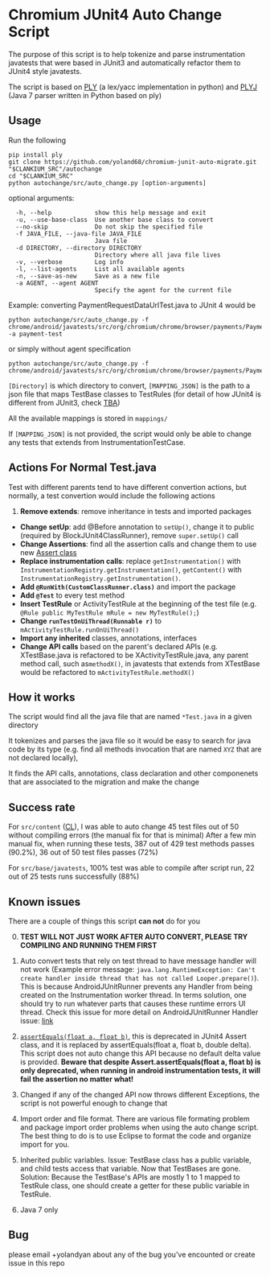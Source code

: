 # Chromium JUnit4 Auto Change Script
The purpose of this script is to help tokenize and parse instrumentation
javatests that were based in JUnit3 and automatically refactor them to JUnit4
style javatests.

The script is based on [PLY](http://www.dabeaz.com/ply/) (a lex/yacc implementation
in python) and [PLYJ](https://github.com/musiKk/plyj/) (Java 7 parser written in Python based on ply)

## Usage

Run the following

    pip install ply
    git clone https://github.com/yoland68/chromium-junit-auto-migrate.git "$CLANKIUM_SRC"/autochange
    cd "$CLANKIUM_SRC"
    python autochange/src/auto_change.py [option-arguments]

optional arguments:
```text
  -h, --help            show this help message and exit
  -u, --use-base-class  Use another base class to convert
  --no-skip             Do not skip the specified file
  -f JAVA_FILE, --java-file JAVA_FILE
                        Java file
  -d DIRECTORY, --directory DIRECTORY
                        Directory where all java file lives
  -v, --verbose         Log info
  -l, --list-agents     List all available agents
  -n, --save-as-new     Save as a new file
  -a AGENT, --agent AGENT
                        Specify the agent for the current file
```

Example: converting PaymentRequestDataUrlTest.java to JUnit 4 would be
```
python autochange/src/auto_change.py -f chrome/android/javatests/src/org/chromium/chrome/browser/payments/PaymentRequestDataUrlTest.java -a payment-test
```
or simply without agent specification
```
python autochange/src/auto_change.py -f chrome/android/javatests/src/org/chromium/chrome/browser/payments/PaymentRequestDataUrlTest.java
```

`[Directory]` is which directory to convert, `[MAPPING_JSON]` is the path to
a json file that maps TestBase classes to TestRules (for detail of how JUnit4 is different from JUnit3, check [TBA]())

All the available mappings is stored in `mappings/`

If `[MAPPING_JSON]` is not provided, the script would only be able to change any tests that extends from InstrumentationTestCase.

## Actions For Normal Test.java

Test with different parents tend to have different convertion actions, but normally, a test convertion would include the following actions

1. **Remove extends**: remove inheritance in tests and imported packages
- **Change setUp**: add @Before annotation to `setUp()`, change it to public (required by BlockJUnit4ClassRunner), remove `super.setUp()` call
- **Change Assertions**: find all the assertion calls and change them to use new [Assert class](http://junit.org/junit4/javadoc/latest/org/junit/Assert.html)
- **Replace instrumentation calls**: replace `getInstrumentation()` with `InstrumentationRegistry.getInstrumentation()`, `getContent()` with `InstrumentationRegistry.getInstrumentation()`.
- **Add `@RunWith(CustomClassRunner.class)`** and import the package
- **Add `@Test`** to every test method
- **Insert TestRule** or ActivityTestRule at the beginning of the test file (e.g. `@Rule public MyTestRule mRule = new MyTestRule();`)
- **Change `runTestOnUiThread(Runnable r)`** to `mActivityTestRule.runOnUiThread()`
- **Import any inherited** classes, annotations, interfaces
- **Change API calls** based on the parent's declared APIs (e.g. XTestBase.java is refactored to be XActivityTestRule.java, any parent method call, such as`methodX()`, in javatests that extends from XTestBase would be refactored to `mActivityTestRule.methodX()`

## How it works
The script would find all the java file that are named `*Test.java` in a given directory

It tokenizes and parses the java file so it would be easy to search for java code by its type (e.g. find all methods invocation that are named `XYZ` that are not declared locally), 

It finds the API calls, annotations, class declaration and other componenets that are associated to the migration and make the change

## Success rate

For `src/content` ([CL](https://codereview.chromium.org/2708243004)), I was able to auto change 45 test files out of 50 without compiling errors (the manual fix for that is minimal)
After a few min manual fix, when running these tests, 387 out of 429 test methods passes (90.2%), 36 out of 50 test files passes (72%)

For `src/base/javatests`, 100% test was able to compile after script run, 22 out of 25 tests runs successfully (88%)


## Known issues
There are a couple of things this script **can not** do for you

0. **TEST WILL NOT JUST WORK AFTER AUTO CONVERT, PLEASE TRY COMPILING AND RUNNING THEM FIRST**
1. Auto convert tests that rely on test thread to have message handler will not work (Example error message: `java.lang.RuntimeException: Can't create handler inside thread that has not called Looper.prepare()`). This is because AndroidJUnitRunner prevents any Handler from being created on the Instrumentation worker thread. In terms solution, one should try to run whatever parts that causes these runtime errors UI thread. Check this issue for more detail on AndroidJUnitRunner Handler issue: [link](https://github.com/skyisle/android-test-kit/issues/121)

2. [`assertEquals(float a, float b)`](http://junit.org/junit4/javadoc/latest/org/junit/Assert.html), this is deprecated in JUnit4 Assert class, and it is replaced by assertEquals(float a, float b, double delta). This script does not auto change this API because no default delta value is provided. **Beware that despite Assert.assertEquals(float a, float b) is only deprecated, when running in android instrumentation tests, it will fail the assertion no matter what!**

3. Changed if any of the changed API now throws different Exceptions, the script is not powerful enough to change that

4. Import order and file format. There are various file formating problem and package import order problems when using the auto change script. The best thing to do is to use Eclipse to format the code and organize import for you.

5. Inherited public variables. Issue: TestBase class has a public variable, and child tests access that variable. Now that TestBases are gone. Solution: Because the TestBase's APIs are mostly 1 to 1 mapped to TestRule class, one should create a getter for these public variable in TestRule.

6. Java 7 only


## Bug
please email +yolandyan about any of the bug you've encounted or create issue in this repo
